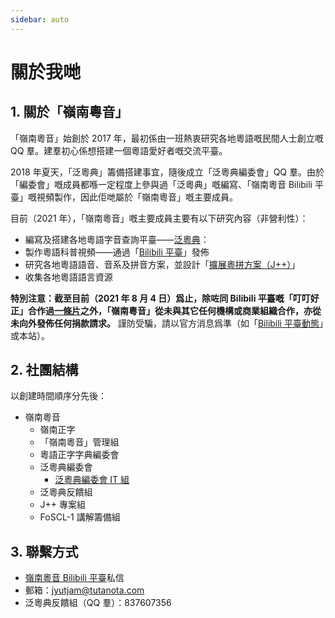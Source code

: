 ```yaml
---
sidebar: auto
---
```


# 關於我哋

## 1. 關於「嶺南粵音」

「嶺南粵音」始創於 2017 年，最初係由一班熱衷研究各地粵語嘅民間人士創立嘅 QQ 羣。建羣初心係想搭建一個粵語愛好者嘅交流平臺。

2018 年夏天，「泛粵典」籌備搭建事宜，隨後成立「泛粵典編委會」QQ 羣。由於「編委會」嘅成員都喺一定程度上參與過「泛粵典」嘅編寫、「嶺南粵音 Bilibili 平臺」嘅視頻製作，因此佢哋屬於「嶺南粵音」嘅主要成員。

目前（2021 年），「嶺南粵音」嘅主要成員主要有以下研究內容（非營利性）：

- 編寫及搭建各地粵語字音查詢平臺——[泛粵典](/jyutdict-android/)：
- 製作粵語科普視頻——通過「[Bilibili 平臺](https://space.bilibili.com/410568594)」發佈
- 研究各地粵語語音、音系及拼音方案，並設計「[擴展粵拼方案（J++）](/j++/)」
- 收集各地粵語語言資源

**特別注意：截至目前（2021 年 8 月 4 日）爲止，除咗同 Bilibili 平臺嘅「叮叮好正」合作過[一條片](https://www.bilibili.com/video/BV1ji4y1L7W6)之外，「嶺南粵音」從未與其它任何機構或商業組織合作，亦從未向外發佈任何捐款請求。** 謹防受騙，請以官方消息爲準（如「[Bilibili 平臺動態](https://space.bilibili.com/410568594/dynamic)」或本站）。

## 2. 社團結構

以創建時間順序分先後：

- 嶺南粵音
    - 嶺南正字
    - 「嶺南粵音」管理組
    - 粵語正字字典編委會
    - 泛粵典編委會
        - [泛粵典編委會 IT 組](https://github.com/JyutdictEB)
    - 泛粵典反饋組
    - J++ 專案組
    - FoSCL-1 講解籌備組

## 3. 聯繫方式

- [嶺南粵音 Bilibili 平臺](https://space.bilibili.com/410568594)私信
- 郵箱：jyutjam@tutanota.com
- 泛粵典反饋組（QQ 羣）：837607356

